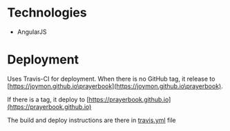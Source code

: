 # Technologies

- AngularJS

# Deployment

Uses Travis-CI for deployment. When there is no GitHub tag, it release to [https://joymon.github.io\prayerbook](https://joymon.github.io\prayerbook).

If there is a tag, it deploy to [https://prayerbook.github.io](https://prayerbook.github.io)

The build and deploy instructions are there in [travis.yml](.travis.yml) file
